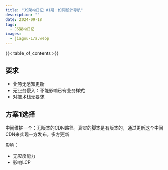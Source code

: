 ```yaml
---
title: "JS架构日记 #1期：如何设计导航"
description: ""
date: 2024-09-18
tags:
  - JS架构日记
images:
  - jiagou-1/a.webp
---
```


{{< table_of_contents >}}

## 要求

- 业务无感知更新
- 无业务侵入：不能影响已有业务样式
- 对技术栈无要求

## 方案1选择

中间维护一个：无版本的CDN路径。真实的脚本是有版本的，通过更新这个中间CDN来实现一方发布，多方更新

影响：

- 无灰度能力
- 影响LCP




